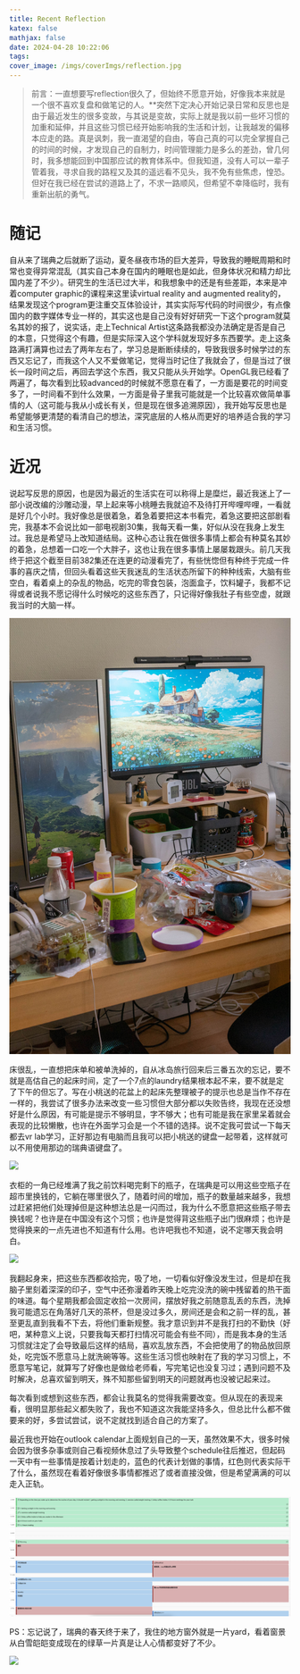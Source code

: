 ```yaml
---
title: Recent Reflection
katex: false
mathjax: false
date: 2024-04-28 10:22:06
tags:
cover_image: /imgs/coverImgs/reflection.jpg
---
```


>前言：一直想要写reflection很久了，但始终不愿意开始，好像我本来就是一个很不喜欢复盘和做笔记的人。**突然下定决心开始记录日常和反思也是由于最近发生的很多变故，与其说是变故，实际上就是我以前一些坏习惯的加重和延伸，并且这些习惯已经开始影响我的生活和计划，让我越发的偏移本应走的路。真是讽刺，我一直渴望的自由，等自己真的可以完全掌握自己的时间的时候，才发现自己的自制力，时间管理能力是多么的差劲，曾几何时，我多想能回到中国那应试的教育体系中。但我知道，没有人可以一辈子管着我，寻求自我的路程又及其的遥远看不见头，我不免有些焦虑，惶恐。但好在我已经在尝试的道路上了，不求一路顺风，但希望不幸降临时，我有重新出航的勇气。

# 随记

自从来了瑞典之后就断了运动，夏冬昼夜市场的巨大差异，导致我的睡眠周期和时常也变得异常混乱（其实自己本身在国内的睡眠也是如此，但身体状况和精力却比国内差了不少）。研究生的生活已过大半，和我想象中的还是有些差距，本来是冲着computer graphic的课程来这里读virtual reality and augmented reality的，结果发现这个program更注重交互体验设计，其实实际写代码的时间很少，有点像国内的数字媒体专业一样的，其实这也是自己没有好好研究一下这个program就莫名其妙的报了，说实话，走上Technical Artist这条路我都没办法确定是否是自己的本意，只觉得这个有趣，但是实际深入这个学科就发现好多东西要学。走上这条路满打满算也过去了两年左右了，学习总是断断续续的，导致我很多时候学过的东西又忘记了，而我这个人又不爱做笔记，觉得当时记住了我就会了，但是当过了很长一段时间之后，再回去学这个东西，我又只能从头开始学。OpenGL我已经看了两遍了，每次看到比较advanced的时候就不愿意在看了，一方面是要花的时间变多了，一时间看不到什么效果，一方面是骨子里我可能就是一个比较喜欢做简单事情的人（这可能与我从小成长有关，但是现在很多追溯原因），我开始写反思也是希望能够更清楚的看清自己的想法，深究底层的人格从而更好的培养适合我的学习和生活习惯。

# 近况

说起写反思的原因，也是因为最近的生活实在可以称得上是糜烂，最近我迷上了一部小说改编的沙雕动漫，早上起来等小桃睡去我就迫不及待打开哔哩哔哩，一看就是好几个小时。我好像总是很着急，着急着要把这本书看完，着急这要把这部剧看完，我基本不会说比如一部电视剧30集，我每天看一集，好似从没在我身上发生过。我总是希望马上改知道结局。这种心态让我在做很多事情上都会有种莫名其妙的着急，总想着一口吃一个大胖子，这也让我在很多事情上屡屡栽跟头。前几天我终于把这个截至目前382集还在连更的动漫看完了，有些恍惚但有种终于完成一件事的喜庆之情，但回头看着这些天我迷乱的生活状态所留下的种种线索，大脑有些空白，看着桌上的杂乱的物品，吃完的零食包装，泡面盒子，饮料罐子，我都不记得或者说我不愿记得什么时候吃的这些东西了，只记得好像我肚子有些空虚，就跟我当时的大脑一样。

![](/imgs/RecentReflection/img1.jpg)

床很乱，一直想把床单和被单洗掉的，自从冰岛旅行回来后三番五次的忘记，要不就是高估自己的起床时间，定了一个7点的laundry结果根本起不来，要不就是定了下午的但忘了。写在小桃送的花盆上的起床先整理被子的提示也总是当作不存在一样的，我尝试了很多办法来改变一些习惯但大部分都以失败告终，我现在还没想好是什么原因，有可能是提示不够明显，字不够大；也有可能是我在家里呆着就会表现的比较懒散，也许在外面学习会是一个不错的选择。说不定我可尝试一下每天都去vr lab学习，正好那边有电脑而且我可以把小桃送的键盘一起带着，这样就可以不用使用那边的瑞典语键盘了。

![](/imgs/RecentReflection/img2.jpg)

衣柜的一角已经堆满了我之前饮料喝完剩下的瓶子，在瑞典是可以用这些空瓶子在超市里换钱的，它躺在哪里很久了，随着时间的增加，瓶子的数量越来越多，我想过赶紧把他们处理掉但是这种想法总是一闪而过，我为什么不愿意把这些瓶子带去换钱呢？也许是在中国没有这个习惯；也许是觉得背这些瓶子出门很麻烦；也许是觉得换来的一点先进也不知道有什么用。也许吧我也不知道，说不定哪天我会明白。

![](/imgs/RecentReflection/img3.jpg)

我翻起身来，把这些东西都收拾完，吸了地，一切看似好像没发生过，但是却在我脑子里刻着深深的印子，空气中还弥漫着昨天晚上吃完没洗的碗中残留着的热干面的味道。每个星期我都会固定收拾一次房间，摆放好我之前随意乱丢的东西，洗掉我可能遗忘在角落好几天的茶杯，但是没过多久，房间还是会和之前一样的乱，甚至更乱直到我看不下去，将他们重新规整。我才意识到并不是我打扫的不勤快（好吧，某种意义上说，只要我每天都打扫情况可能会有些不同），而是我本身的生活习惯就注定了会导致最后这样的结局，喜欢乱放东西，不会把使用了的物品放回原处，吃完饭不愿意马上就洗碗等等。这些生活习惯也映射在了我的学习习惯上，不愿意写笔记，就算写了好像也是做给老师看，写完笔记也没复习过；遇到问题不及时解决，总喜欢留到明天，殊不知那些留到明天的问题就再也没被记起来过。

每次看到或想到这些东西，都会让我莫名的觉得我需要改变。但从现在的表现来看，很明显那些起义都失败了，我也不知道这次我能坚持多久，但总比什么都不做要来的好，多尝试尝试，说不定就找到适合自己的方案了。

最近我也开始在outlook calendar上面规划自己的一天，虽然效果不大，很多时候会因为很多杂事或则自己看视频休息过了头导致整个schedule往后推迟，但起码一天中有一些事情是按着计划走的，蓝色的代表计划做的事情，红色则代表实际干了什么，虽然现在看着好像很多事情都推迟了或者直接没做，但是希望满满的可以走入正轨。

![](/imgs/RecentReflection/img6.png)

PS：忘记说了，瑞典的春天终于来了，我住的地方窗外就是一片yard，看着窗景从白雪皑皑变成现在的绿草一片真是让人心情都变好了不少。

![](/imgs/RecentReflection/img.jpg)





